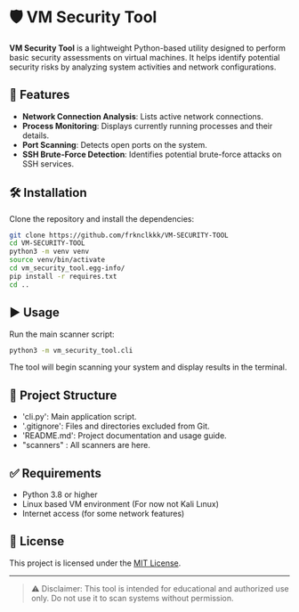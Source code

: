# 🛡️ VM Security Tool

**VM Security Tool** is a lightweight Python-based utility designed to perform basic security assessments on virtual machines. It helps identify potential security risks by analyzing system activities and network configurations.

## 🚀 Features

- **Network Connection Analysis**: Lists active network connections.
- **Process Monitoring**: Displays currently running processes and their details.
- **Port Scanning**: Detects open ports on the system.
- **SSH Brute-Force Detection**: Identifies potential brute-force attacks on SSH services.

## 🛠️ Installation

Clone the repository and install the dependencies:

```bash
git clone https://github.com/frknclkkk/VM-SECURITY-TOOL
cd VM-SECURITY-TOOL
python3 -m venv venv
source venv/bin/activate 
cd vm_security_tool.egg-info/
pip install -r requires.txt
cd ..
```

## ▶️ Usage

Run the main scanner script:

```bash
python3 -m vm_security_tool.cli
```

The tool will begin scanning your system and display results in the terminal.

## 📁 Project Structure

- 'cli.py': Main application script.
- '.gitignore': Files and directories excluded from Git.
- 'README.md': Project documentation and usage guide.
- "scanners" : All scanners are here.

## ✅ Requirements

- Python 3.8 or higher
- Linux based VM environment (For now not Kali Lınux)
- Internet access (for some network features)

## 📄 License

This project is licensed under the [MIT License](LICENSE).

---

> ⚠️ Disclaimer: This tool is intended for educational and authorized use only. Do not use it to scan systems without permission.
